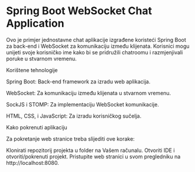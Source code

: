 # Spring Boot WebSocket Chat Application

Ovo je primjer jednostavne chat aplikacije izgrađene koristeći Spring Boot za back-end i WebSocket za komunikaciju između klijenata. Korisnici mogu unijeti svoje korisničko ime kako bi se pridružili chatroomu i razmjenjivali poruke u stvarnom vremenu.


Korištene tehnologije

Spring Boot: Back-end framework za izradu web aplikacija.

WebSocket: Za komunikaciju između klijenata u stvarnom vremenu.

SockJS i STOMP: Za implementaciju WebSocket komunikacije.

HTML, CSS, i JavaScript: Za izradu korisničkog sučelja.


Kako pokrenuti aplikaciju

Za pokretanje web stranice treba slijediti ove korake:

Klonirati repozitorij projekta u folder na Vašem računalu.
Otvoriti IDE i otvoriti/pokrenuti projekt. Pristupite web stranici u svom pregledniku na http://localhost:8080.
